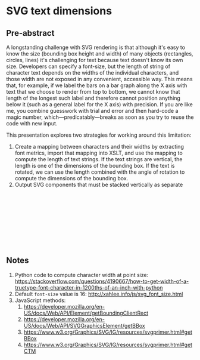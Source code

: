 # SVG text dimensions

## Pre-abstract

A longstanding challenge with SVG rendering is that although it's easy to know the size (bounding box height and width) of many objects (rectangles, circles, lines) it's challenging for text because text doesn't know its own size. Developers can specify a font-size, but the length of string of character text depends on the widths of the individual characters, and those width are not exposed in any convenient, accessible way. This means that, for example, if we label the bars on a bar graph along the X axis with text that we choose to render from top to bottom, we cannot know that length of the longest such label and therefore cannot position anything below it (such as a general label for the X axis) with precision. If you are like me, you combine guesswork with trial and error and then hard-code a magic number, which—predicatably—breaks as soon as you try to reuse the code with new input.


This presentation explores two strategies for working around this limitation:

1. Create a mapping between characters and their widths by extracting font metrics, import that mapping into XSLT, and use the mapping to compute the length of text strings. If the text strings are vertical, the length is one of the dimensions of the bounding box. If the text is rotated, we can use the length combined with the angle of rotation to compute the dimensions of the bounding box.
2. Output SVG components that must be stacked vertically as separate <svg> elements with no height specified. These wind up with a default height in the browser which will be wrong. Use CSS Flexbox to stack the <svg> elements vertically, and use the JavaScript element.getBBox() functions to compute the dimensions of the bounding box for each <svg> elements and write the necessary values into those elements in the DOM, effectively assigning a height after loading the SVG, instead of when creating it.

## Notes

1. Python code to compute character width at point size: <https://stackoverflow.com/questions/4190667/how-to-get-width-of-a-truetype-font-character-in-1200ths-of-an-inch-with-python>
1. Default `font-size` value is 16: <http://xahlee.info/js/svg_font_size.html>
1. JavaScript methods:
    1. <https://developer.mozilla.org/en-US/docs/Web/API/Element/getBoundingClientRect>
    1. <https://developer.mozilla.org/en-US/docs/Web/API/SVGGraphicsElement/getBBox>
    1. <https://www.w3.org/Graphics/SVG/IG/resources/svgprimer.html#getBBox>
    1. <https://www.w3.org/Graphics/SVG/IG/resources/svgprimer.html#getCTM>

